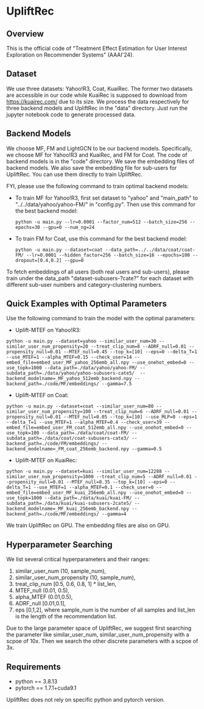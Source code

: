 # UpliftRec


## Overview

This is the official code of "Treatment Effect Estimation for User Interest Exploration on Recommender Systems" (AAAI'24).

## Dataset

We use three datasets: Yahoo!R3, Coat, KuaiRec. The former two datasets are accessible in our code while KuaiRec is supposed to download from https://kuairec.com/ due to its size. We process the data respectively for three backend models and UpliftRec in the "data" directory. Just run the jupyter notebook code to generate processed data.

## Backend Models

We choose MF, FM and LightGCN to be our backend models. Specifically, we choose MF for Yahoo!R3 and KuaiRec, and FM for Coat. The code of backend models is in the "code" directory. We save the embedding files of backend models. We also save the embedding file for sub-users for UpliftRec. You can use them directly to train UpliftRec. 

FYI, please use the following command to train optimal backend models:

+ To train MF for Yahoo!R3, first set dataset to "yahoo" and "main_path"  to "../../data/yahoo/yahoo-FM/" in "config.py". Then use this command for the best backend model:

  ```
  python -u main.py --lr=0.0001 --factor_num=512 --batch_size=256 --epochs=30 --gpu=0 --num_ng=24
  ```

+ To train FM for Coat, use this command for the best backend model:

  ```
  python -u main.py --dataset=coat --data_path=../../data/coat/coat-FM/ --lr=0.0001 --hidden_factor=256 --batch_size=16 --epochs=100 --dropout=[0.4,0.2] --gpu=0
  ```

To fetch embeddings of all users (both real users and sub-users), please train under the data_path "dataset-subusers-?cate?" for each dataset with different sub-user numbers and category-clustering numbers.

## Quick Examples with Optimal Parameters

Use the following command to train the model with the optimal parameters: 

+ Uplift-MTEF on Yahoo!R3:

```
python -u main.py --dataset=yahoo --similar_user_num=30 --similar_user_num_propensity=20 --treat_clip_num=8 --ADRF_null=0.01 --propensity_null=0.01 --MTEF_null=0.45 --top_k=[10] --eps=0 --delta_T=1 --use_MTEF=1 --alpha_MTEF=0.15 --check_user=14 --embed_file=embed_user_MF_yahoo_256emb_all.npy --use_onehot_embed=0 --use_topk=1000 --data_path=./data/yahoo/yahoo-FM/ --subdata_path=./data/yahoo/yahoo-subusers-cate5/  --backend_modelname=_MF_yahoo_512emb_backend.npy --backend_path=./code/MF/embeddings/ --gamma=7.5
```

+ Uplift-MTEF on Coat:

```
python -u main.py --dataset=coat --similar_user_num=80 --similar_user_num_propensity=100 --treat_clip_num=6 --ADRF_null=0.01 --propensity_null=0.01 --MTEF_null=0.05 --top_k=[10] --use_MLP=0 --eps=1 --delta_T=1 --use_MTEF=1 --alpha_MTEF=0.4 --check_user=39 --embed_file=embed_user_FM_coat_512emb_all.npy --use_onehot_embed=0 --use_topk=100 --data_path=./data/coat/coat-FM/ --subdata_path=./data/coat/coat-subusers-cate3/ --backend_path=./code/FM/embeddings/ --backend_modelname=_FM_coat_256emb_backend.npy --gamma=0.5
```

+ Uplift-MTEF on KuaiRec:

```
python -u main.py --dataset=kuai --similar_user_num=12288 --similar_user_num_propensity=1000 --treat_clip_num=5 --ADRF_null=0.01 --propensity_null=0.01 --MTEF_null=0.35 --top_k=[10] --eps=0 --delta_T=1 --use_MTEF=1 --alpha_MTEF=0.1 --check_user=0 --embed_file=embed_user_MF_kuai_256emb_all.npy --use_onehot_embed=0 --use_topk=1000 --data_path=./data/kuai/kuai-FM/ --subdata_path=./data/kuai/kuai-subusers-2cate5/ --backend_modelname=_MF_kuai_256emb_backend.npy --backend_path=./code/MF/embeddings/ --gamma=4
```

We train UpliftRec on GPU. The embedding files are also on GPU.

## Hyperparameter Searching

We list several critical hyperparameters and their ranges: 
1. similar_user_num (10, sample_num),
2. similar_user_num_propensity (10, sample_num),
3. treat_clip_num \[0.5, 0.6, 0.8, 1\] * list_len,
4. MTEF_null (0.01, 0.5),
5. alpha_MTEF (0.01,0.5),
6. ADRF_null \[0.01,0.1\],
7. eps \[0,1,2\],
where sample_num is the number of all samples and list_len is the length of the recommendation list. 

Due to the large parameter space of UpliftRec, we suggest first searching the parameter like similar_user_num, similar_user_num_propensity with a scpoe of 10x. Then we search the other discrete parameters with a scpoe of 3x.


## Requirements

- python == 3.8.13
- pytorch == 1.7.1+cuda9.1

UpliftRec does not rely on specific python and pytorch version.
